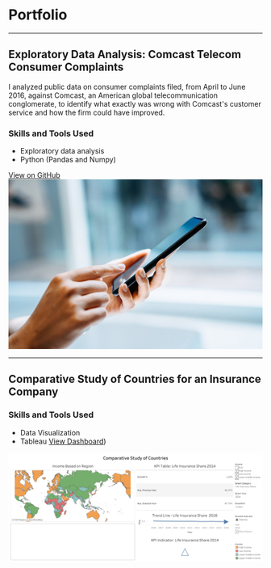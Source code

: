 # Portfolio

---

## Exploratory Data Analysis: Comcast Telecom Consumer Complaints

I analyzed public data on consumer complaints filed, from April to June 2016, against Comcast, an American global telecommunication conglomerate, to identify what exactly was wrong with Comcast's customer service and how the firm could have improved.

### Skills and Tools Used
- Exploratory data analysis
- Python (Pandas and Numpy)

[View on GitHub](https://github.com/Abdul-AA/abdul-aa.github.io/blob/6dcc32f4d5137484da909d38799db1ea6b2bf49a/Notebooks/Comcast%20Data%20Analysis.ipynb)
<img src="images/cell.png.jpg"/>

---

## Comparative Study of Countries for an Insurance Company

### Skills and Tools Used
- Data Visualization
- Tableau
[View Dashboard](https://public.tableau.com/views/ComparativeStudyofCountries_16641355016940/ComparativeStudyofCountries?:language=en-US&:display_count=n&:origin=viz_share_link))
<img src="images/Comparative Study of Countries.png"/>






